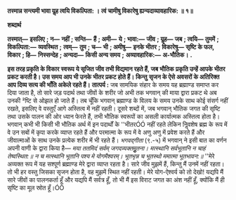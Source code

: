 **तस्मान्न सन्त्यमी भावा यॢह त्वयि विकल्पिता: ।** **त्वं चामीषु विकारेषु ह्यन्यदाव्यावहारिक: ॥ १॥** 

**शब्दार्थ** 

**तस्मात्—** **इसलिए** **; न—** **नहीं** **; सन्ति—** **हैं** **; अमी—** **ये** **; भावा:—** **जीव** **; यॢह—** **जब** **; त्वयि—** **तुममें** **; विकल्पिता:—** **व्यवस्थित** **;** **त्वम्—** **तुम** **; च—** **भी** **; अमीषु—** **इनके भीतर** **; विकारेषु—** **सृष्टि के फल, विकार** **; हि—** **निस्सन्देह** **; अन्यदा—** **किसी अन्य समय** **;** **अव्यावहारिक:—** **अ-भौतिक।** **.** 

**इस तरह प्रकृति के विकार स्वरूप ये सृजित जीव तभी विद्यमान रहते हैं, जब भौतिक** **प्रकृति उन्हें आपके भीतर प्रकट करती है। उस समय आप भी उनके भीतर प्रकट होते हैं। किन्तु** **सृजन के ऐसे अवसरों के अतिरिक्त आप दिव्य सत्य की भाँति अकेले रहते हैं।** **तात्पर्य :** जब सामयिक संहार के समय यह ब्रह्माण्ड समाप्त कर दिया जाता है, तो सारे जड़ पदार्थ तथा जीवों के शरीर जो अभी तक भगवान् की माया द्वारा प्रकट थे अब उनकी ²ष्टि से ओझल हो जाते हैं। तब चूँकि भगवान् ब्रह्माण्ड के विलय के समय उनके साथ कोई संसर्ग नहीं रखते, इसलिए वे वस्तुएँ आगे अस्तित्व में नहीं रहती। दूसरे शब्दों में, जब भगवान् भौतिक जगत की सृष्टि तथा उसके पालन की ओर ध्यान फेरते हैं, तभी भौतिक स्वरूपों का असली कार्यात्मक अस्तित्व होता है। भगवान् कभी भी किसी भी भौतिक अर्थ में इन पदार्थों के ''भीतरÓÓ नहीं रहते लेकिन निॢवशेष ब्रह्म के रूप में वे उन सबों में कृपा करके व्याप्त रहते हैं और परमात्मा के रूप में वे अणु अणु में प्रवेश करते हैं और जीवात्माओं के साथ उनके प्रत्येक शरीर में भी रहते हैं। *भगवद्गीता* (९.-५) में भगवान् ने इसी बात का वर्णन अपनी वाणी के द्वारा किया है— *मया ततमिदं सर्वम् जगदव्यक्तमूॢतना।* *मत्स्थानि सर्वभूतानि न चाहं तेष्वस्थित:॥* *न च मत्स्थानि भूतानि पश्य मे योगमैश्वरम्।* *भूतभृन्न च भूतस्थो ममात्मा भूतभावन:॥* ''मेरे अव्यक्त रूप में यह सश्पूर्ण ब्रह्माण्ड मेरे द्वारा व्याप्त रहता है। सारे जीव मुझमें हैं, किन्तु मैं उनमें नहीं रहता। तो भी हर वस्तु जिसका सृजन होता है, वह मुझमें स्थित नहीं रहती। मेरे योग-ऐश्वर्य को तो देखो! यद्यपि मैं सारे जीवों का पालनकर्ता हूँ और यद्यपि मैं सर्वत्र हूँ, तो भी मैं इस विराट जगत का अंश नहीं हूँ, क्योंकि मैं ही सृष्टि का मूल स्रोत हूँ।ÓÓ  
